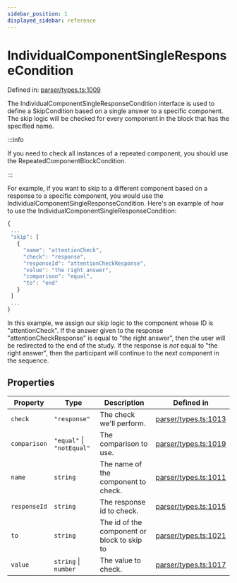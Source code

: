 ```yaml
---
sidebar_position: 1
displayed_sidebar: reference
---
```


# IndividualComponentSingleResponseCondition

Defined in: [parser/types.ts:1009](https://github.com/revisit-studies/study/blob/2e617a552035dd6d22a4f8cba7e0d8ac40275f33/src/parser/types.ts#L1009)

The IndividualComponentSingleResponseCondition interface is used to define a SkipCondition based on a single answer to a specific component. The skip logic will be checked for every component in the block that has the specified name.

:::info

If you need to check all instances of a repeated component, you should use the RepeatedComponentBlockCondition.

:::

For example, if you want to skip to a different component based on a response to a specific component, you would use the IndividualComponentSingleResponseCondition. Here's an example of how to use the IndividualComponentSingleResponseCondition:

```js
{
 ...
 "skip": [
   {
     "name": "attentionCheck",
     "check": "response",
     "responseId": "attentionCheckResponse",
     "value": "the right answer",
     "comparison": "equal",
     "to": "end"
   }
 ]
 ...
}
```

In this example, we assign our skip logic to the component whose ID is "attentionCheck". If the answer given to the response "attentionCheckResponse" is equal to "the right answer", then the user will be redirected to the end of the study. If the response is _not_ equal to "the right answer", then the participant will continue to the next component in the sequence.

## Properties

| Property | Type | Description | Defined in |
| ------ | ------ | ------ | ------ |
| <a id="check"></a> `check` | `"response"` | The check we'll perform. | [parser/types.ts:1013](https://github.com/revisit-studies/study/blob/2e617a552035dd6d22a4f8cba7e0d8ac40275f33/src/parser/types.ts#L1013) |
| <a id="comparison"></a> `comparison` | `"equal"` \| `"notEqual"` | The comparison to use. | [parser/types.ts:1019](https://github.com/revisit-studies/study/blob/2e617a552035dd6d22a4f8cba7e0d8ac40275f33/src/parser/types.ts#L1019) |
| <a id="name"></a> `name` | `string` | The name of the component to check. | [parser/types.ts:1011](https://github.com/revisit-studies/study/blob/2e617a552035dd6d22a4f8cba7e0d8ac40275f33/src/parser/types.ts#L1011) |
| <a id="responseid"></a> `responseId` | `string` | The response id to check. | [parser/types.ts:1015](https://github.com/revisit-studies/study/blob/2e617a552035dd6d22a4f8cba7e0d8ac40275f33/src/parser/types.ts#L1015) |
| <a id="to"></a> `to` | `string` | The id of the component or block to skip to | [parser/types.ts:1021](https://github.com/revisit-studies/study/blob/2e617a552035dd6d22a4f8cba7e0d8ac40275f33/src/parser/types.ts#L1021) |
| <a id="value"></a> `value` | `string` \| `number` | The value to check. | [parser/types.ts:1017](https://github.com/revisit-studies/study/blob/2e617a552035dd6d22a4f8cba7e0d8ac40275f33/src/parser/types.ts#L1017) |

